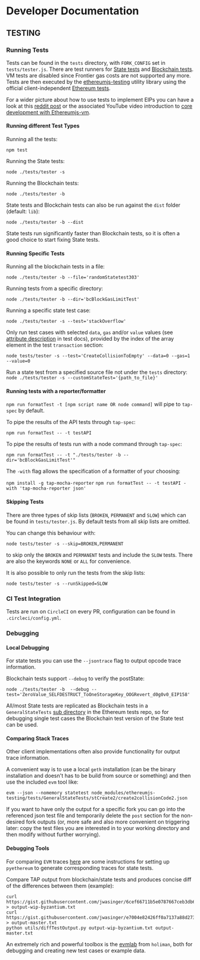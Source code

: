# Developer Documentation

## TESTING

### Running Tests

Tests can be found in the ``tests`` directory, with ``FORK_CONFIG`` set in ``tests/tester.js``. There are test runners for [State tests](http://www.ethdocs.org/en/latest/contracts-and-transactions/ethereum-tests/state_tests/index.html) and [Blockchain tests](http://www.ethdocs.org/en/latest/contracts-and-transactions/ethereum-tests/blockchain_tests/index.html). VM tests are disabled since Frontier gas costs are not supported any more. Tests are then executed by the [ethereumjs-testing](https://github.com/ethereumjs/ethereumjs-testing) utility library using the official client-independent [Ethereum tests](https://github.com/ethereum/tests).

For a wider picture about how to use tests to implement EIPs you can have a look at this [reddit post](https://www.reddit.com/r/ethereum/comments/6kc5g3/ethereumjs_team_is_seeking_contributors/)
or the associated YouTube video introduction to [core development with Ethereumjs-vm](https://www.youtube.com/watch?v=L0BVDl6HZzk&feature=youtu.be).

#### Running different Test Types

Running all the tests:

`npm test`

Running the State tests:

`node ./tests/tester -s`

Running the Blockchain tests:

`node ./tests/tester -b`

State tests and Blockchain tests can also be run against the ``dist`` folder (default: ``lib``):
  
`node ./tests/tester -b --dist`

State tests run significantly faster than Blockchain tests, so it is often a good choice to start fixing State tests.

#### Running Specific Tests

Running all the blockchain tests in a file:

`node ./tests/tester -b --file='randomStatetest303'`

Running tests from a specific directory:

`node ./tests/tester -b --dir='bcBlockGasLimitTest'`

Running a specific state test case:

`node ./tests/tester -s --test='stackOverflow'`

Only run test cases with selected ``data``, ``gas`` and/or ``value`` values (see 
[attribute description](http://ethereum-tests.readthedocs.io/en/latest/test_types/state_tests.html) in 
test docs), provided by the index of the array element in the test ``transaction`` section:

`node tests/tester -s --test='CreateCollisionToEmpty' --data=0 --gas=1 --value=0`

Run a state test from a specified source file not under the ``tests`` directory:
`node ./tests/tester -s --customStateTest='{path_to_file}'`

#### Running tests with a reporter/formatter

`npm run formatTest -t [npm script name OR node command]` will pipe to `tap-spec` by default.

To pipe the results of the API tests through `tap-spec`:

`npm run formatTest -- -t testAPI`

To pipe the results of tests run with a node command through `tap-spec`:

`npm run formatTest -- -t "./tests/tester -b --dir='bcBlockGasLimitTest'"`

The `-with` flag allows the specification of a formatter of your choosing:

`npm install -g tap-mocha-reporter`
`npm run formatTest -- -t testAPI -with 'tap-mocha-reporter json'`

#### Skipping Tests

There are three types of skip lists (``BROKEN``, ``PERMANENT`` and ``SLOW``) which
can be found in ``tests/tester.js``. By default tests from all skip lists are omitted.

You can change this behaviour with:

`node tests/tester -s --skip=BROKEN,PERMANENT`

to skip only the ``BROKEN`` and ``PERMANENT`` tests and include the ``SLOW`` tests.
There are also the keywords ``NONE`` or ``ALL`` for convenience.

It is also possible to only run the tests from the skip lists:

`node tests/tester -s --runSkipped=SLOW`

### CI Test Integration

Tests are run on ``CircleCI`` on every PR, configuration can be found in ``.circleci/config.yml``.

### Debugging

#### Local Debugging

For state tests you can use the ``--jsontrace`` flag to output opcode trace information.

Blockchain tests support `--debug` to verify the postState:

`node ./tests/tester -b  --debug --test='ZeroValue_SELFDESTRUCT_ToOneStorageKey_OOGRevert_d0g0v0_EIP158'`

All/most State tests are replicated as Blockchain tests in a ``GeneralStateTests`` [sub directory](https://github.com/ethereum/tests/tree/develop/BlockchainTests/GeneralStateTests) in the Ethereum tests repo, so for debugging single test cases the Blockchain test version of the State test can be used.

#### Comparing Stack Traces

Other client implementations often also provide functionality for output trace information.

A convenient way is to use a local ``geth`` installation (can be the binary installation and doesn't has to be build from source or something) and then use the included ``evm`` tool like:

```shell
evm --json --nomemory statetest node_modules/ethereumjs-testing/tests/GeneralStateTests/stCreate2/create2collisionCode2.json
```

If you want to have only the output for a specific fork you can go into the referenced json test file and temporarily delete the ``post`` section for the non-desired fork outputs (or, more safe and also more convenient on triggering later: copy the test files you are interested in to your working directory and then modify without further worrying).

#### Debugging Tools

For comparing ``EVM`` traces [here](https://gist.github.com/cdetrio/41172f374ae32047a6c9e97fa9d09ad0) are some instructions for setting up ``pyethereum`` to generate corresponding traces for state tests.

Compare TAP output from blockchain/state tests and produces concise diff of the differences between them (example):

```
curl https://gist.githubusercontent.com/jwasinger/6cef66711b5e0787667ceb3db6bea0dc/raw/0740f03b4ce90d0955d5aba1e0c30ce698c7145a/gistfile1.txt > output-wip-byzantium.txt
curl https://gist.githubusercontent.com/jwasinger/e7004e82426ff0a7137a88d273f11819/raw/66fbd58722747ebe4f7006cee59bbe22461df8eb/gistfile1.txt > output-master.txt
python utils/diffTestOutput.py output-wip-byzantium.txt output-master.txt
```

An extremely rich and powerful toolbox is the [evmlab](https://github.com/holiman/evmlab) from ``holiman``, both for debugging and creating new test cases or example data.
